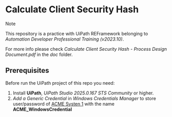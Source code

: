 # Calculate Client Security Hash

> [!NOTE]  
> This repository is a practice with UiPath REFramework belonging to *Automation Developer Professional Training (v2023.10)*.

For more info please check *Calculate Client Security Hash - Process Design Document.pdf* in the *doc* folder.


## Prerequisites
Before run the UiPath project of this repo you need:
1. Install **UiPath**, *UiPath Studio 2025.0.167 STS Community* or higher.
2. *Add a Generic Credential* in *Windows Credentials Manager* to store user/password of [ACME Systen 1](https://acme-test.uipath.com/) with the name **ACME_WindowsCredential**